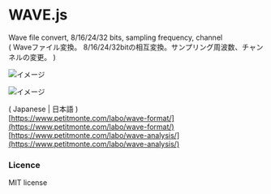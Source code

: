 # WAVE.js
Wave file convert, 8/16/24/32 bits, sampling frequency, channel  
( Waveファイル変換。 8/16/24/32bitの相互変換。サンプリング周波数、チャンネルの変更。 )
  
![イメージ](https://github.com/TakeshiOkamoto/WAVE.js/blob/master/demo1.png)  
  
![イメージ](https://github.com/TakeshiOkamoto/WAVE.js/blob/master/demo2.png)  
  
( Japanese | 日本語 )    
[https://www.petitmonte.com/labo/wave-format/](https://www.petitmonte.com/labo/wave-format/)  
[https://www.petitmonte.com/labo/wave-analysis/](https://www.petitmonte.com/labo/wave-analysis/)  
  
### Licence
MIT license    
